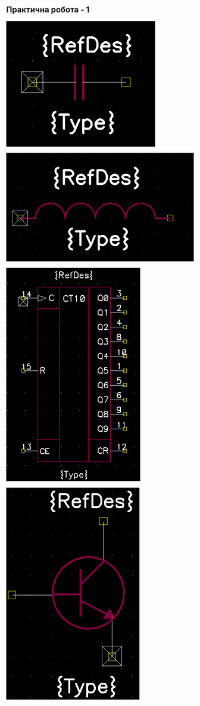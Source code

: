 ## Практична робота - 1

![Sample player](pictures/CAPACITOR.png)

![Sample player](pictures/DROSSEL.png)

![Sample player](pictures/K561IE8.png)

![Sample player](pictures/N-P-N.png)
